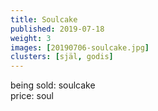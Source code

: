 ```yaml
---
title: Soulcake
published: 2019-07-18
weight: 3
images: [20190706-soulcake.jpg]
clusters: [själ, godis]
---
```


being sold: soulcake\
price: soul
